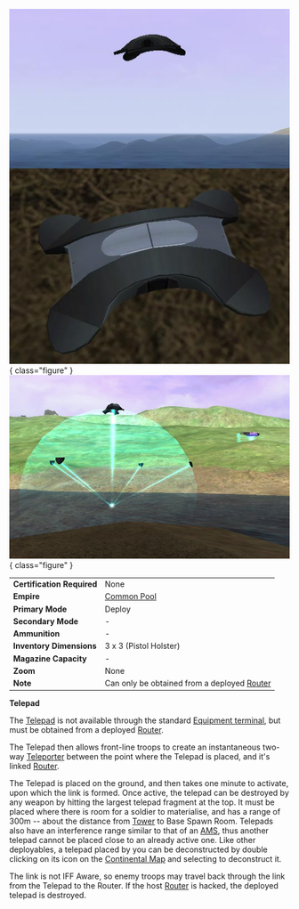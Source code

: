 ![Telepad](../images/Telepad.jpg){ class="figure" }
![ telepad with its [Router](../vehicles/Router.md) in the background](../images/Telepad_deployed.jpg){ class="figure" }

|                            |                                                                      |
| -------------------------- | -------------------------------------------------------------------- |
| **Certification Required** | None                                                                 |
| **Empire**                 | [Common Pool](../terminology/Common_Pool.md)                         |
| **Primary Mode**           | Deploy                                                               |
| **Secondary Mode**         | \-                                                                   |
| **Ammunition**             | \-                                                                   |
| **Inventory Dimensions**   | 3 x 3 (Pistol Holster)                                               |
| **Magazine Capacity**      | \-                                                                   |
| **Zoom**                   | None                                                                 |
| **Note**                   | Can only be obtained from a deployed [Router](../vehicles/Router.md) |

**Telepad**

The [Telepad](Telepad.md) is not available through the standard
[Equipment terminal](../items/Equipment_Terminal.md), but must be obtained from
a deployed [Router](../vehicles/Router.md).

The Telepad then allows front-line troops to create an instantaneous two-way
[Teleporter](../terminology/Teleporter.md) between the point where the Telepad
is placed, and it's linked [Router](../vehicles/Router.md).

The Telepad is placed on the ground, and then takes one minute to activate, upon
which the link is formed. Once active, the telepad can be destroyed by any
weapon by hitting the largest telepad fragment at the top. It must be placed
where there is room for a soldier to materialise, and has a range of 300m --
about the distance from [Tower](../locations/Towers.md) to Base Spawn Room.
Telepads also have an interference range similar to that of an
[AMS](../vehicles/Advanced_Mobile_Station.md), thus another telepad cannot be
placed close to an already active one. Like other deployables, a telepad placed
by you can be deconstructed by double clicking on its icon on the
[Continental Map](../terminology/Continental_Map.md) and selecting to deconstruct it.

The link is not IFF Aware, so enemy troops may travel back through the link from
the Telepad to the Router. If the host [Router](../vehicles/Router.md) is
hacked, the deployed telepad is destroyed.
